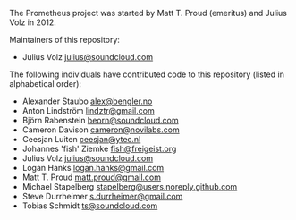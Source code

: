 The Prometheus project was started by Matt T. Proud (emeritus) and
Julius Volz in 2012.

Maintainers of this repository:

* Julius Volz <julius@soundcloud.com>

The following individuals have contributed code to this repository
(listed in alphabetical order):

* Alexander Staubo <alex@bengler.no>
* Anton Lindström <lindztr@gmail.com>
* Björn Rabenstein <beorn@soundcloud.com>
* Cameron Davison <cameron@novilabs.com>
* Ceesjan Luiten <ceesjan@ytec.nl>
* Johannes 'fish' Ziemke <fish@freigeist.org>
* Julius Volz <julius@soundcloud.com>
* Logan Hanks <logan.hanks@gmail.com>
* Matt T. Proud <matt.proud@gmail.com>
* Michael Stapelberg <stapelberg@users.noreply.github.com>
* Steve Durrheimer <s.durrheimer@gmail.com>
* Tobias Schmidt <ts@soundcloud.com>

